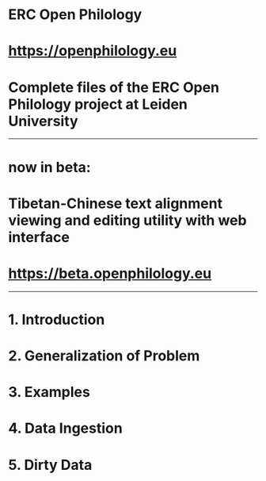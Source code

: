 # ERC Open Philology

# https://openphilology.eu
# Complete files of the ERC Open Philology project at Leiden University

***

# now in beta:
# Tibetan-Chinese text alignment viewing and editing utility with web interface
# https://beta.openphilology.eu

***

#
# 1. Introduction
#

#
# 2. Generalization of Problem
#

#
# 3. Examples
#

#
# 4. Data Ingestion
#

#
# 5. Dirty Data
#
